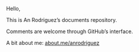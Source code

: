 Hello,

This is An Rodriguez’s documents repository.

Comments are welcome through GitHub’s interface.

A bit about me: [about.me/anrodriguez](https://about.me/anrodriguez)
